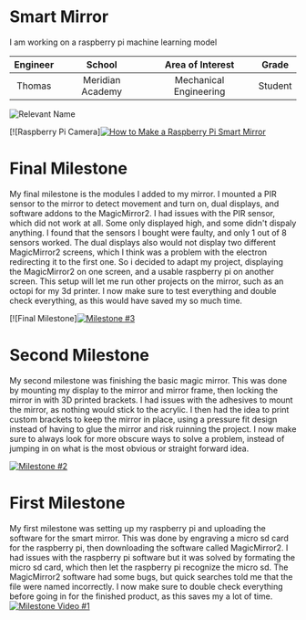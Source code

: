 ﻿# Smart Mirror
I am working on a raspberry pi machine learning model

| **Engineer** | **School** | **Area of Interest** | **Grade** |
|:--:|:--:|:--:|:--:|
| Thomas | Meridian Academy | Mechanical Engineering | Student | 

![Relevant Name](https://cdn-shop.adafruit.com/970x728/4296-11.jpg)

[![Raspberry Pi Camera][![How to Make a Raspberry Pi Smart Mirror](https://res.cloudinary.com/marcomontalbano/image/upload/v1660138682/video_to_markdown/images/youtube--fkVBAcvbrjU-c05b58ac6eb4c4700831b2b3070cd403.jpg)](https://www.youtube.com/watch?v=fkVBAcvbrjU&t=2s&ab_channel=HackerShack "How to Make a Raspberry Pi Smart Mirror")
  
# Final Milestone
My final milestone is the modules I added to my mirror. I mounted a PIR sensor to the mirror to detect movement and turn on, dual displays, and software addons to the MagicMirror2. I had issues with the PIR sensor, which did not work at all. Some only displayed high, and some didn't dispaly anything. I found that the sensors I bought were faulty, and only 1 out of 8 sensors worked. The dual displays also would not display two different MagicMirror2 screens, which I think was a problem with the electron redirecting it to the first one. So i decided to adapt my project, displaying the MagicMirror2 on one screen, and a usable raspberry pi on another screen. This setup will let me run other projects on the mirror, such as an octopi for my 3d printer. I now make sure to test everything and double check everything, as this would have saved my so much time.

[![Final Milestone][![Milestone #3](https://res.cloudinary.com/marcomontalbano/image/upload/v1660143245/video_to_markdown/images/youtube--hdQ4vwz_OC0-c05b58ac6eb4c4700831b2b3070cd403.jpg)](https://youtu.be/hdQ4vwz_OC0 "Milestone #3")

# Second Milestone
My second milestone was finishing the basic magic mirror. This was done by mounting my display to the mirror and mirror frame, then locking the mirror in with 3D printed brackets. I had issues with the adhesives to mount the mirror, as nothing would stick to the acrylic. I then had the idea to print custom brackets to keep the mirror in place, using a pressure fit design instead of having to glue the mirror and risk ruinning the project. I now make sure to always look for more obscure ways to solve a problem, instead of jumping in on what is the most obvious or straight forward idea.

[![Milestone #2](https://res.cloudinary.com/marcomontalbano/image/upload/v1659971451/video_to_markdown/images/youtube--XmYfsB6uctw-c05b58ac6eb4c4700831b2b3070cd403.jpg)](https://youtu.be/XmYfsB6uctw "Milestone #2")
# First Milestone
  

My first milestone was setting up my raspberry pi and uploading the software for the smart mirror. This was done by engraving a micro sd card for the raspberry pi, then downloading the software called MagicMirror2. I had issues with the raspberry pi software but it was solved by formating the micro sd card, which then let the raspberry pi recognize the micro sd. The MagicMirror2 software had some bugs, but quick searches told me that the file were named incorrectly. I now make sure to double check everything before going in for the finished product, as this saves my a lot of time.
[![Milestone Video #1](https://res.cloudinary.com/marcomontalbano/image/upload/v1659710058/video_to_markdown/images/youtube--Z7IoGdyvIRE-c05b58ac6eb4c4700831b2b3070cd403.jpg)](https://youtu.be/Z7IoGdyvIRE "Milestone Video #1")
